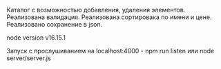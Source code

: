 Каталог с возможностью добавления, удаления элементов.
Реализована валидация.
Реализована сортировака по имени и цене.
Реализовано сохранение в json.

node version v16.15.1

Запуск с прослушиванием на localhost:4000 - npm run listen или node server/server.js